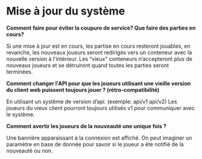 # Mise à jour du système

**Comment faire pour éviter la coupure de service? Que faire des parties en cours?**

Si une mise à jour est en cours, les partise en cours resteront jouables, en revanche, les nouveaux joueurs seront redirigés vers un conteneur avec la nouvelle version à l'intérieur. Les “vieux” conteneurs n’accepteront plus de nouveaux joueurs et se détruiront quand toutes les parties seront terminées.

**Comment changer l'API pour que les joueurs utilisant une vieille version du client web puissent toujours jouer ? (rétro-compatibilité)**

En utilisant un système de version d’api. (exemple: api/v1 api/v2) Les joueurs du vieux client pourront toujours utilisés v1 pour communiquer avec le système.

**Comment avertir les joueurs de la nouveauté une unique fois ?**

Une bannière apparaissant à la connexion est affiché. On peut imaginer un paramètre en base de donnée pour savoir si le joueur a été notifié de la nouveauté ou non.
